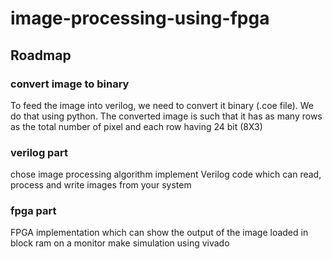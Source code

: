 # image-processing-using-fpga
## Roadmap 
### convert image to binary
To feed the image into verilog, we need to convert it binary (.coe file). We do that using python. The converted image is such that it has as many rows as the total number of pixel and each row having 24 bit (8X3)
### verilog part
chose image processing algorithm
implement Verilog code which can read, process and write images from your system
### fpga part
FPGA implementation which can show the output of the image loaded in block ram on a monitor
make simulation using vivado
